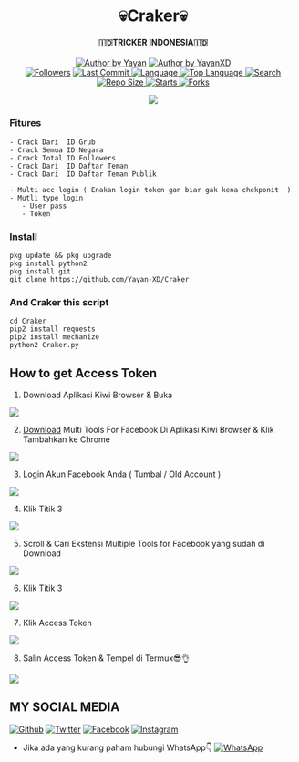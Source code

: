 <h1 align="center">
    💀Craker💀
</h1>
<h4 align="center">
  🇮🇩TRICKER INDONESIA🇮🇩
</h4>
<p align="center">
<a href="#"><img title="Author by Yayan" src="https://img.shields.io/badge/Coded%20By-YayanXD-green?"></a>
<a href="#"><img title="Author by YayanXD" src="https://img.shields.io/badge/Code%20-python2.7-blue?"></a>
<br>
<a href="https://github.com/Yayan-XD/followers">
<img title="Followers" src="https://img.shields.io/github/followers/Yayan-XD?label=Followers&color=blue&style=flat-square"></a>
<a href="https://github.com/Yayan-XD/termux-style/stargazers/">
  <a href="https://github.com/Yayan-XD/Craker">
    <img alt="Last Commit" src="https://img.shields.io/github/last-commit/Yayan-XD/Craker.svg"/>
  </a>
  <a href="https://github.com/Yayan-XD/Craker">
    <img alt="Language" src="https://img.shields.io/github/languages/count/Yayan-XD/Craker.svg"/>
  </a>
  <a href="https://github.com/Yayan-XD/Craker">
    <img alt="Top Language" src="https://img.shields.io/github/languages/top/Yayan-XD/Craker.svg"/>
  </a>
  <a href="https://github.com/Yayan-XD/Craker">
    <img alt="Search" src="https://img.shields.io/github/search/Yayan-XD/Craker/Craker.svg"/>
  </a>
  <a href="https://github.com/Yayan-XD/Craker">
    <img alt="Repo Size" src="https://img.shields.io/github/repo-size/Yayan-XD/Craker.svg"/>
  </a>
  <a href="https://github.com/Yayan-XD/Craker">
    <img alt="Starts" src="https://img.shields.io/github/stars/Yayan-XD/Craker.svg"/>
  </a>
  <a href="https://github.com/Yayan-XD/Craker">
    <img alt="Forks" src="https://img.shields.io/github/forks/Yayan-XD/Craker.svg"/>
  </a>
</div>
<p align="center">

<img src="https://github.com/Yayan-XD/Craker/blob/master/Screenshot_20200923_031734-picsay.png" />

### Fitures
```
- Crack Dari  ID Grub  
- Crack Semua ID Negara
- Crack Total ID Followers
- Crack Dari  ID Daftar Teman
- Crack Dari  ID Daftar Teman Publik

- Multi acc login ( Enakan login token gan biar gak kena chekponit  )
- Mutli type login
   - User pass
   - Token
```
### Install
```
pkg update && pkg upgrade
pkg install python2
pkg install git
git clone https://github.com/Yayan-XD/Craker
```
### And Craker this script
```
cd Craker
pip2 install requests
pip2 install mechanize
python2 Craker.py
```
## How to get Access Token
1. Download Aplikasi Kiwi Browser & Buka
<img src="https://github.com/vrhasya/666/blob/master/1.png" />

2. [Download](https://chrome.google.com/webstore/detail/multiple-tools-for-facebo/eojdckfcadamkapabechhbnkleligand) Multi Tools For Facebook Di Aplikasi Kiwi Browser & Klik Tambahkan ke Chrome
<img src="https://github.com/vrhasya/666/blob/master/2.png" />

3. Login Akun Facebook Anda ( Tumbal / Old Account )
<img src="https://github.com/vrhasya/666/blob/master/3.png" />

4. Klik Titik 3
<img src="https://github.com/vrhasya/666/blob/master/4.png" />

5. Scroll & Cari Ekstensi Multiple Tools for Facebook yang sudah di Download
<img src="https://github.com/vrhasya/666/blob/master/5.png" />

6. Klik Titik 3
<img src="https://github.com/vrhasya/666/blob/master/6.png" />

7. Klik Access Token
<img src="https://github.com/vrhasya/666/blob/master/7.jpg" />

8. Salin Access Token & Tempel di Termux😎👌
<img src="https://github.com/vrhasya/666/blob/master/8.png" />

## MY SOCIAL MEDIA
[![Github](https://img.shields.io/badge/Github-Ikuti-green?style=for-the-badge&logo=github)](https://github.com/Yayan-XD)
[![Twitter](https://img.shields.io/badge/twitter-Ikuti-green?style=for-the-badge&logo=Twitter)](https://mobile.twitter.com/moch_xd)
[![Facebook](https://img.shields.io/badge/Facebook-Ikuti-green?style=for-the-badge&logo=facebook)](https://www.facebook.com/YAYAN.XING.ZUCKERBERG.SR)
[![Instagram](https://img.shields.io/badge/Instagram-Ikuti-green?style=for-the-badge&logo=instagram)](https://Instagram.com/yayanxd_)
* Jika ada yang kurang paham hubungi WhatsApp👇
[![WhatsApp](https://img.shields.io/badge/whatsapp-Hubungi-brightgreen?style=for-the-badge&logo=whatsapp)](https://api.whatsapp.com/brightgreen?phone=+6285603036683)
